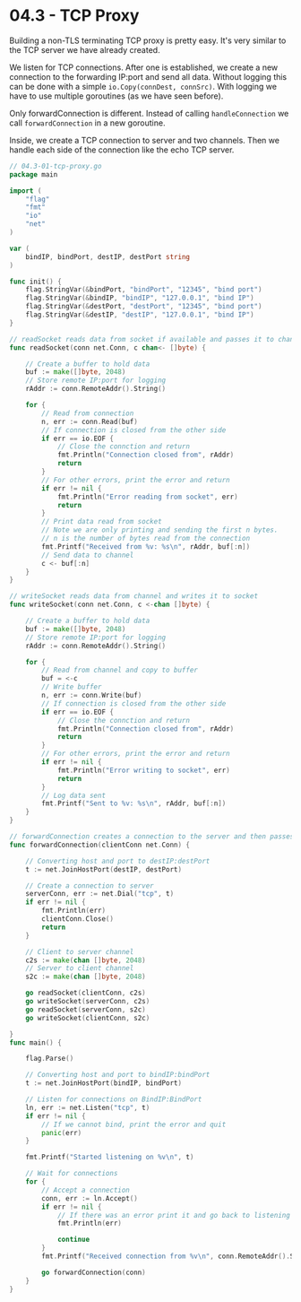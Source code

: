 # 04.3 - TCP Proxy
Building a non-TLS terminating TCP proxy is pretty easy. It's very similar to the TCP server we have already created.

We listen for TCP connections. After one is established, we create a new connection to the forwarding IP:port and send all data. Without logging this can be done with a simple `io.Copy(connDest, connSrc)`. With logging we have to use multiple goroutines (as we have seen before).

Only forwardConnection is different. Instead of calling `handleConnection` we call `forwardConnection` in a new goroutine.

Inside, we create a TCP connection to server and two channels. Then we handle each side of the connection like the echo TCP server.

``` go
// 04.3-01-tcp-proxy.go
package main

import (
    "flag"
    "fmt"
    "io"
    "net"
)

var (
    bindIP, bindPort, destIP, destPort string
)

func init() {
    flag.StringVar(&bindPort, "bindPort", "12345", "bind port")
    flag.StringVar(&bindIP, "bindIP", "127.0.0.1", "bind IP")
    flag.StringVar(&destPort, "destPort", "12345", "bind port")
    flag.StringVar(&destIP, "destIP", "127.0.0.1", "bind IP")
}

// readSocket reads data from socket if available and passes it to channel
func readSocket(conn net.Conn, c chan<- []byte) {

    // Create a buffer to hold data
    buf := make([]byte, 2048)
    // Store remote IP:port for logging
    rAddr := conn.RemoteAddr().String()

    for {
        // Read from connection
        n, err := conn.Read(buf)
        // If connection is closed from the other side
        if err == io.EOF {
            // Close the connction and return
            fmt.Println("Connection closed from", rAddr)
            return
        }
        // For other errors, print the error and return
        if err != nil {
            fmt.Println("Error reading from socket", err)
            return
        }
        // Print data read from socket
        // Note we are only printing and sending the first n bytes.
        // n is the number of bytes read from the connection
        fmt.Printf("Received from %v: %s\n", rAddr, buf[:n])
        // Send data to channel
        c <- buf[:n]
    }
}

// writeSocket reads data from channel and writes it to socket
func writeSocket(conn net.Conn, c <-chan []byte) {

    // Create a buffer to hold data
    buf := make([]byte, 2048)
    // Store remote IP:port for logging
    rAddr := conn.RemoteAddr().String()

    for {
        // Read from channel and copy to buffer
        buf = <-c
        // Write buffer
        n, err := conn.Write(buf)
        // If connection is closed from the other side
        if err == io.EOF {
            // Close the connction and return
            fmt.Println("Connection closed from", rAddr)
            return
        }
        // For other errors, print the error and return
        if err != nil {
            fmt.Println("Error writing to socket", err)
            return
        }
        // Log data sent
        fmt.Printf("Sent to %v: %s\n", rAddr, buf[:n])
    }
}

// forwardConnection creates a connection to the server and then passes packets
func forwardConnection(clientConn net.Conn) {

    // Converting host and port to destIP:destPort
    t := net.JoinHostPort(destIP, destPort)

    // Create a connection to server
    serverConn, err := net.Dial("tcp", t)
    if err != nil {
        fmt.Println(err)
        clientConn.Close()
        return
    }

    // Client to server channel
    c2s := make(chan []byte, 2048)
    // Server to client channel
    s2c := make(chan []byte, 2048)

    go readSocket(clientConn, c2s)
    go writeSocket(serverConn, c2s)
    go readSocket(serverConn, s2c)
    go writeSocket(clientConn, s2c)

}
func main() {

    flag.Parse()

    // Converting host and port to bindIP:bindPort
    t := net.JoinHostPort(bindIP, bindPort)

    // Listen for connections on BindIP:BindPort
    ln, err := net.Listen("tcp", t)
    if err != nil {
        // If we cannot bind, print the error and quit
        panic(err)
    }

    fmt.Printf("Started listening on %v\n", t)

    // Wait for connections
    for {
        // Accept a connection
        conn, err := ln.Accept()
        if err != nil {
            // If there was an error print it and go back to listening
            fmt.Println(err)

            continue
        }
        fmt.Printf("Received connection from %v\n", conn.RemoteAddr().String())

        go forwardConnection(conn)
    }
}
```




